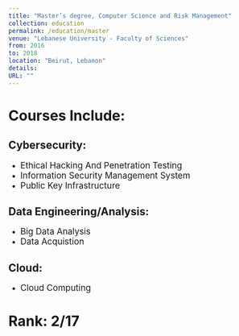 ```yaml
---
title: "Master’s degree, Computer Science and Risk Management"
collection: education
permalink: /education/master
venue: "Lebanese University - Faculty of Sciences"
from: 2016
to: 2018
location: "Beirut, Lebanon"
details:
URL: ""
---
```


# Courses Include:
## Cybersecurity:
- <span style="font-size: 17px;"> Ethical Hacking And Penetration Testing </span>
- <span style="font-size: 17px;"> Information Security Management System </span>
- <span style="font-size: 17px;"> Public Key Infrastructure </span>

## Data Engineering/Analysis:
- <span style="font-size: 17px;"> Big Data Analysis </span>
- <span style="font-size: 17px;"> Data Acquistion </span>

## Cloud:
- <span style="font-size: 17px;"> Cloud Computing </span>

# Rank: 2/17
